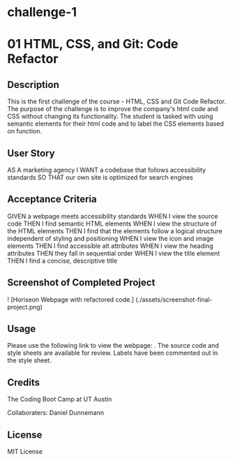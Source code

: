 # challenge-1
# 01 HTML, CSS, and Git: Code Refactor

## Description
This is the first challenge of the course - HTML, CSS and Git Code Refactor. The purpose of the challenge is to improve the company's html code and CSS without changing its functionality. The student is tasked with using semantic elements for their html code and to label the CSS elements based on function. 


## User Story

AS A marketing agency
I WANT a codebase that follows accessibility standards
SO THAT our own site is optimized for search engines


## Acceptance Criteria

GIVEN a webpage meets accessibility standards
WHEN I view the source code
THEN I find semantic HTML elements
WHEN I view the structure of the HTML elements
THEN I find that the elements follow a logical structure independent of styling and positioning
WHEN I view the icon and image elements
THEN I find accessible alt attributes
WHEN I view the heading attributes
THEN they fall in sequential order
WHEN I view the title element
THEN I find a concise, descriptive title

## Screenshot of Completed Project
! [Horiseon Webpage with refactored code.] (./assets/screenshot-final-project.png)

## Usage
Please use the following link to view the webpage: . The source code and style sheets are available for review. Labels have been commented out in the style sheet.

## Credits
The Coding Boot Camp at UT Austin

Collaboraters: Daniel Dunnemann

## License

MIT License
